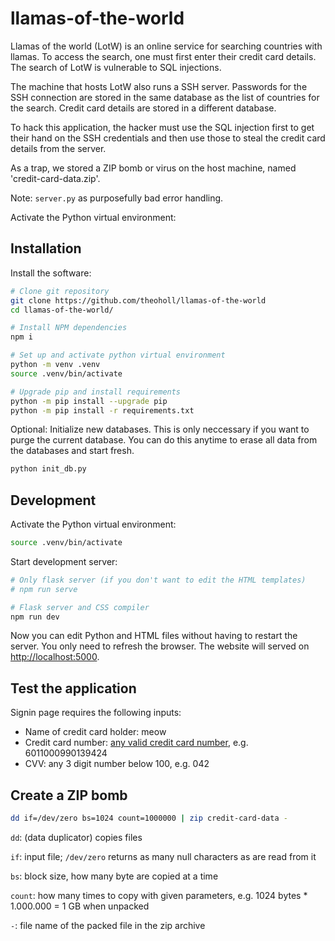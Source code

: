 # llamas-of-the-world

Llamas of the world (LotW) is an online service for searching countries with llamas. To access the search, one must first enter their credit card details. The search of LotW is vulnerable to SQL injections. 

The machine that hosts LotW also runs a SSH server. Passwords for the SSH connection are stored in the same database as the list of countries for the search. Credit card details are stored in a different database.

To hack this application, the hacker must use the SQL injection first to get their hand on the SSH credentials and then use those to steal the credit card details from the server.

As a trap, we stored a ZIP bomb or virus on the host machine, named 'credit-card-data.zip'.

Note: `server.py` as purposefully bad error handling.

Activate the Python virtual environment:

## Installation

Install the software:

```bash
# Clone git repository
git clone https://github.com/theoholl/llamas-of-the-world
cd llamas-of-the-world/

# Install NPM dependencies
npm i

# Set up and activate python virtual environment
python -m venv .venv
source .venv/bin/activate

# Upgrade pip and install requirements
python -m pip install --upgrade pip
python -m pip install -r requirements.txt
```

Optional: Initialize new databases. This is only neccessary if you want to purge the current database. You can do this anytime to erase all data from the databases and start fresh.

```bash
python init_db.py
```

## Development

Activate the Python virtual environment:

```bash
source .venv/bin/activate
```

Start development server:

```bash
# Only flask server (if you don't want to edit the HTML templates)
# npm run serve

# Flask server and CSS compiler
npm run dev
```

Now you can edit Python and HTML files without having to restart the server. You only need to refresh the browser. The website will served on [http://localhost:5000](http://localhost:5000).


## Test the application

Signin page requires the following inputs:

- Name of credit card holder: meow
- Credit card number: [any valid credit card number](https://stripe.com/docs/testing#cards), e.g. 6011000990139424
- CVV: any 3 digit number below 100, e.g. 042

## Create a ZIP bomb

```bash
dd if=/dev/zero bs=1024 count=1000000 | zip credit-card-data -
```

`dd`: (data duplicator) copies files

`if`: input file; `/dev/zero` returns as many null characters as are read from it

`bs`: block size, how many byte are copied at a time

`count`: how many times to copy with given parameters, e.g. 1024 bytes * 1.000.000 = 1 GB when unpacked

`-`: file name of the packed file in the zip archive

